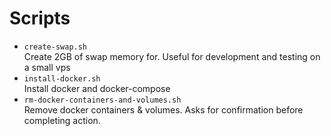 # Scripts
- `create-swap.sh`  
  Create 2GB of swap memory for. Useful for development and testing on a small vps
- `install-docker.sh`  
  Install docker and docker-compose
- `rm-docker-containers-and-volumes.sh`  
  Remove docker containers & volumes. Asks for confirmation before completing action.  
